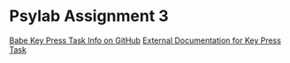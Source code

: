 # Psylab Assignment 3

[Babe Key Press Task Info on GitHub](https://github.com/babe-project/babe-project/blob/master/docs/views.md#key-press-task)
[External Documentation for Key Press Task](https://babe-project.github.io/babe-docs/01_designing_experiments/02b_trial_views/#key-press-task)
